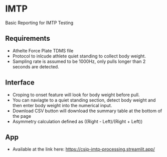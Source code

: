 # IMTP
Basic Reporting for IMTP Testing


## Requirements
- Athelte Force Plate TDMS file
- Protocol to inlcude athlete quiet standing to collect body weight.
- Sampling rate is assumed to be 1000Hz, only pulls longer than 2 seconds are detected.

## Interface
- Croping to onset feature will look for body weight before pull.
- You can naviagte to a quiet standing section, detect body weight and then enter body weight into the numerical input.
- Download CSV button will download the summary table at the bottom of the page
- Asymmetry calculation defined as ((Right - Left)/(Right + Left))


## App
- Available at the link here: https://csip-imtp-processing.streamlit.app/ 
